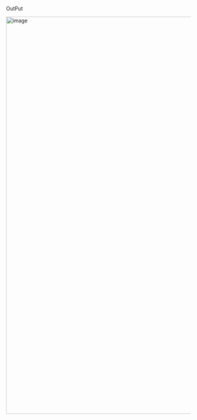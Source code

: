 OutPut 

<img width="1920" height="1080" alt="image" src="https://github.com/user-attachments/assets/7ca3feb8-2519-43a8-b7d3-25db09ed1e4c" />
